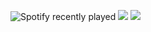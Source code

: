 
![Spotify recently played](https://spotify-recently-played-readme.vercel.app/api?user=314rxzazn6kkma6z2ax2jibmpreu&width=770)
![](https://raw.githubusercontent.com/OMD0118/github-stats/master/generated/overview.svg#gh-dark-mode-only)
![](https://raw.githubusercontent.com/OMD0118/github-stats/master/generated/overview.svg#gh-light-mode-only)
